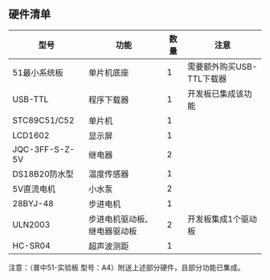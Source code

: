 ## 硬件清单

|型号|功能|数量|注意|
|----|----|----|---|
|51最小系统板|单片机底座|1|需要额外购买USB-TTL下载器|
|USB-TTL|程序下载器|1|开发板已集成该功能|
|STC89C51/C52|单片机|1|
|LCD1602|显示屏|1|
|JQC-3FF-S-Z-5V|继电器|2|
|DS18B20防水型|温度传感器|1|
|5V直流电机|小水泵|2|
|28BYJ-48|步进电机|1|
|ULN2003|步进电机驱动板、继电器驱动板|2|开发板集成1个驱动板|
|HC-SR04|超声波测距|1|   

注意：（普中51-实验板 型号：A4）附送上述部分硬件，且部分功能已集成。
